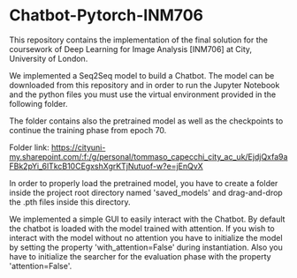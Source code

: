 # Chatbot-Pytorch-INM706
This repository contains the implementation of the final solution for the coursework of Deep Learning for Image Analysis [INM706] at City, University of London.

We implemented a Seq2Seq model to build a Chatbot. The model can be downloaded from this repository and in order to run the Jupyter Notebook and the python files you must use the virtual environment provided in the following folder.

The folder contains also the pretrained model as well as the checkpoints to continue the training phase from epoch 70.

Folder link:
https://cityuni-my.sharepoint.com/:f:/g/personal/tommaso_capecchi_city_ac_uk/EjdjQxfa9aFBk2pYi_6lTkcB10CEgxshXgrKTjNutuof-w?e=jEnQvX

In order to properly load the pretrained model, you have to create a folder inside the project root directory named 'saved_models' and drag-and-drop the .pth files inside this directory.

We implemented a simple GUI to easily interact with the Chatbot. By default the chatbot is loaded with the model trained with attention. If you wish to interact with the model without no attention you have to initialize the model by setting the property 'with_attention=False' during instantiation. Also you have to initialize the searcher for the evaluation phase with the property 'attention=False'.
